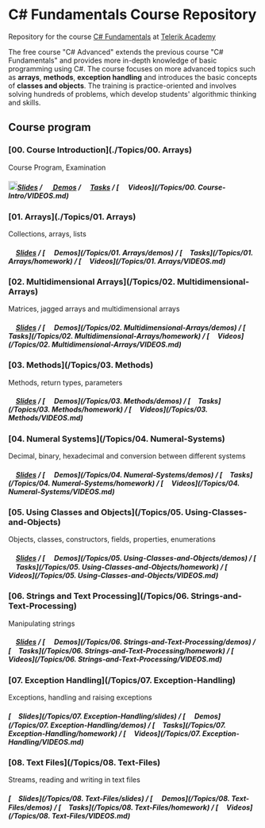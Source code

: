 #   C# Fundamentals Course Repository

Repository for the course [C# Fundamentals](http://telerikacademy.com/Courses/Courses/Details/323) at [Telerik Academy](http://telerikacademy.com)

The free course "C# Advanced" extends the previous course "C# Fundamentals" and provides more in-depth knowledge of basic programming using C#. The course focuses on more advanced topics such as **arrays**, **methods**, **exception handling** and introduces the basic concepts of **classes and objects**.
The training is practice-oriented and involves solving hundreds of problems, which develop students' algorithmic thinking and skills.

## Course program

### [00. Course Introduction](./Topics/00. Arrays)

Course Program, Examination

##### [<img src="https://raw.githubusercontent.com/TelerikAcademy/Common/master/icons/presentation.png" height="18"/>Slides](https://rawgit.com/TelerikAcademy/CSharp-Part-2/master/Topics/00.%20Course-Intro/slides/index.html) / [<img src="https://raw.githubusercontent.com/TelerikAcademy/Common/master/icons/code.png" height="15"> Demos](/Topics/00.%20Course-Intro/demos) / [<img src="https://raw.githubusercontent.com/TelerikAcademy/Common/master/icons/homework.png" height="15">Tasks](/Topics/00.%20Course-Intro/homework) / [<img src="https://raw.githubusercontent.com/TelerikAcademy/Common/master/icons/video.png" height="15"> Videos](/Topics/00. Course-Intro/VIDEOS.md)


### [01. Arrays](./Topics/01. Arrays)

Collections, arrays, lists


##### [<img src="https://raw.githubusercontent.com/TelerikAcademy/Common/master/icons/presentation.png" height="15" />Slides](https://rawgit.com/TelerikAcademy/CSharp-Part-2/master/Topics/01.%20Arrays/slides/index.html) / [<img src="https://raw.githubusercontent.com/TelerikAcademy/Common/master/icons/code.png" height="15"> Demos](/Topics/01. Arrays/demos) / [<img src="https://raw.githubusercontent.com/TelerikAcademy/Common/master/icons/homework.png" height="15">Tasks](/Topics/01. Arrays/homework) / [<img src="https://raw.githubusercontent.com/TelerikAcademy/Common/master/icons/video.png" height="13"> Videos](/Topics/01. Arrays/VIDEOS.md)


### [02. Multidimensional Arrays](/Topics/02. Multidimensional-Arrays)

Matrices, jagged arrays and multidimensional arrays


##### [<img src="https://raw.githubusercontent.com/TelerikAcademy/Common/master/icons/presentation.png" height="15" />Slides](https://rawgit.com/TelerikAcademy/CSharp-Part-2/master/Topics/02.%20Multidimensional-Arrays/slides/index.html) / [<img src="https://raw.githubusercontent.com/TelerikAcademy/Common/master/icons/code.png" height="15"> Demos](/Topics/02. Multidimensional-Arrays/demos) / [<img src="https://raw.githubusercontent.com/TelerikAcademy/Common/master/icons/homework.png" height="15">Tasks](/Topics/02. Multidimensional-Arrays/homework) / [<img src="https://raw.githubusercontent.com/TelerikAcademy/Common/master/icons/video.png" height="13"> Videos](/Topics/02. Multidimensional-Arrays/VIDEOS.md)

### [03. Methods](/Topics/03. Methods)

Methods, return types, parameters


##### [<img src="https://raw.githubusercontent.com/TelerikAcademy/Common/master/icons/presentation.png" height="15" />Slides](https://rawgit.com/TelerikAcademy/CSharp-Part-2/master/Topics/03.%20Methods/slides/index.html) / [<img src="https://raw.githubusercontent.com/TelerikAcademy/Common/master/icons/code.png" height="15"> Demos](/Topics/03. Methods/demos) / [<img src="https://raw.githubusercontent.com/TelerikAcademy/Common/master/icons/homework.png" height="15">Tasks](/Topics/03. Methods/homework) / [<img src="https://raw.githubusercontent.com/TelerikAcademy/Common/master/icons/video.png" height="13"> Videos](/Topics/03. Methods/VIDEOS.md)


### [04. Numeral Systems](/Topics/04. Numeral-Systems)

Decimal, binary, hexadecimal and conversion between different systems

##### [<img src="https://raw.githubusercontent.com/TelerikAcademy/Common/master/icons/presentation.png" height="15" />Slides](https://rawgit.com/TelerikAcademy/CSharp-Part-2/master/Topics/04.%20Numeral-Systems/slides/index.html) / [<img src="https://raw.githubusercontent.com/TelerikAcademy/Common/master/icons/code.png" height="15"> Demos](/Topics/04. Numeral-Systems/demos) / [<img src="https://raw.githubusercontent.com/TelerikAcademy/Common/master/icons/homework.png" height="15">Tasks](/Topics/04. Numeral-Systems/homework) / [<img src="https://raw.githubusercontent.com/TelerikAcademy/Common/master/icons/video.png" height="13"> Videos](/Topics/04. Numeral-Systems/VIDEOS.md)

### [05. Using Classes and Objects](/Topics/05. Using-Classes-and-Objects)

Objects, classes, constructors, fields, properties, enumerations

##### [<img src="https://raw.githubusercontent.com/TelerikAcademy/Common/master/icons/presentation.png" height="15" />Slides](https://rawgit.com/TelerikAcademy/CSharp-Part-2/master/Topics/05.%20Using-Classes-and-Objects/slides/index.html) / [<img src="https://raw.githubusercontent.com/TelerikAcademy/Common/master/icons/code.png" height="15"> Demos](/Topics/05. Using-Classes-and-Objects/demos) / [<img src="https://raw.githubusercontent.com/TelerikAcademy/Common/master/icons/homework.png" height="15">Tasks](/Topics/05. Using-Classes-and-Objects/homework) / [<img src="https://raw.githubusercontent.com/TelerikAcademy/Common/master/icons/video.png" height="13"> Videos](/Topics/05. Using-Classes-and-Objects/VIDEOS.md)

### [06. Strings and Text Processing](/Topics/06. Strings-and-Text-Processing)

Manipulating strings

##### [<img src="https://raw.githubusercontent.com/TelerikAcademy/Common/master/icons/presentation.png" height="15" />Slides](https://rawgit.com/TelerikAcademy/CSharp-Part-2/master/Topics/06.%20Strings-and-Text-Processing/slides/index.html) / [<img src="https://raw.githubusercontent.com/TelerikAcademy/Common/master/icons/code.png" height="15"> Demos](/Topics/06. Strings-and-Text-Processing/demos) / [<img src="https://raw.githubusercontent.com/TelerikAcademy/Common/master/icons/homework.png" height="15">Tasks](/Topics/06. Strings-and-Text-Processing/homework) / [<img src="https://raw.githubusercontent.com/TelerikAcademy/Common/master/icons/video.png" height="13"> Videos](/Topics/06. Strings-and-Text-Processing/VIDEOS.md)

### [07. Exception Handling](/Topics/07. Exception-Handling)

Exceptions, handling and raising exceptions

##### [<img src="https://raw.githubusercontent.com/TelerikAcademy/Common/master/icons/presentation.png" height="15" />Slides](/Topics/07. Exception-Handling/slides) / [<img src="https://raw.githubusercontent.com/TelerikAcademy/Common/master/icons/code.png" height="15"> Demos](/Topics/07. Exception-Handling/demos) / [<img src="https://raw.githubusercontent.com/TelerikAcademy/Common/master/icons/homework.png" height="15">Tasks](/Topics/07. Exception-Handling/homework) / [<img src="https://raw.githubusercontent.com/TelerikAcademy/Common/master/icons/video.png" height="13"> Videos](/Topics/07. Exception-Handling/VIDEOS.md)

### [08. Text Files](/Topics/08. Text-Files)

Streams, reading and writing in text files

##### [<img src="https://raw.githubusercontent.com/TelerikAcademy/Common/master/icons/presentation.png" height="15" />Slides](/Topics/08. Text-Files/slides) / [<img src="https://raw.githubusercontent.com/TelerikAcademy/Common/master/icons/code.png" height="15"> Demos](/Topics/08. Text-Files/demos) / [<img src="https://raw.githubusercontent.com/TelerikAcademy/Common/master/icons/homework.png" height="15">Tasks](/Topics/08. Text-Files/homework) / [<img src="https://raw.githubusercontent.com/TelerikAcademy/Common/master/icons/video.png" height="13"> Videos](/Topics/08. Text-Files/VIDEOS.md)
